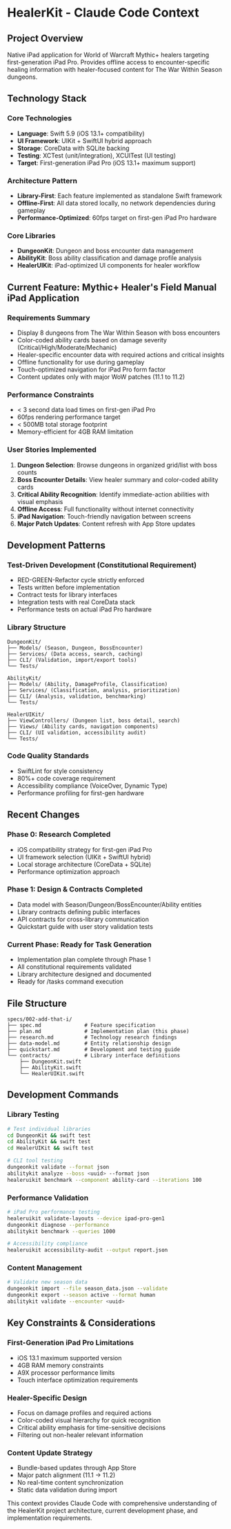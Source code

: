 # HealerKit - Claude Code Context

## Project Overview
Native iPad application for World of Warcraft Mythic+ healers targeting first-generation iPad Pro. Provides offline access to encounter-specific healing information with healer-focused content for The War Within Season dungeons.

## Technology Stack

### Core Technologies
- **Language**: Swift 5.9 (iOS 13.1+ compatibility)
- **UI Framework**: UIKit + SwiftUI hybrid approach
- **Storage**: CoreData with SQLite backing
- **Testing**: XCTest (unit/integration), XCUITest (UI testing)
- **Target**: First-generation iPad Pro (iOS 13.1+ maximum support)

### Architecture Pattern
- **Library-First**: Each feature implemented as standalone Swift framework
- **Offline-First**: All data stored locally, no network dependencies during gameplay
- **Performance-Optimized**: 60fps target on first-gen iPad Pro hardware

### Core Libraries
- **DungeonKit**: Dungeon and boss encounter data management
- **AbilityKit**: Boss ability classification and damage profile analysis
- **HealerUIKit**: iPad-optimized UI components for healer workflow

## Current Feature: Mythic+ Healer's Field Manual iPad Application

### Requirements Summary
- Display 8 dungeons from The War Within Season with boss encounters
- Color-coded ability cards based on damage severity (Critical/High/Moderate/Mechanic)
- Healer-specific encounter data with required actions and critical insights
- Offline functionality for use during gameplay
- Touch-optimized navigation for iPad Pro form factor
- Content updates only with major WoW patches (11.1 to 11.2)

### Performance Constraints
- < 3 second data load times on first-gen iPad Pro
- 60fps rendering performance target
- < 500MB total storage footprint
- Memory-efficient for 4GB RAM limitation

### User Stories Implemented
1. **Dungeon Selection**: Browse dungeons in organized grid/list with boss counts
2. **Boss Encounter Details**: View healer summary and color-coded ability cards
3. **Critical Ability Recognition**: Identify immediate-action abilities with visual emphasis
4. **Offline Access**: Full functionality without internet connectivity
5. **iPad Navigation**: Touch-friendly navigation between screens
6. **Major Patch Updates**: Content refresh with App Store updates

## Development Patterns

### Test-Driven Development (Constitutional Requirement)
- RED-GREEN-Refactor cycle strictly enforced
- Tests written before implementation
- Contract tests for library interfaces
- Integration tests with real CoreData stack
- Performance tests on actual iPad Pro hardware

### Library Structure
```
DungeonKit/
├── Models/ (Season, Dungeon, BossEncounter)
├── Services/ (Data access, search, caching)
├── CLI/ (Validation, import/export tools)
└── Tests/

AbilityKit/
├── Models/ (Ability, DamageProfile, Classification)
├── Services/ (Classification, analysis, prioritization)
├── CLI/ (Analysis, validation, benchmarking)
└── Tests/

HealerUIKit/
├── ViewControllers/ (Dungeon list, boss detail, search)
├── Views/ (Ability cards, navigation components)
├── CLI/ (UI validation, accessibility audit)
└── Tests/
```

### Code Quality Standards
- SwiftLint for style consistency
- 80%+ code coverage requirement
- Accessibility compliance (VoiceOver, Dynamic Type)
- Performance profiling for first-gen hardware

## Recent Changes

### Phase 0: Research Completed
- iOS compatibility strategy for first-gen iPad Pro
- UI framework selection (UIKit + SwiftUI hybrid)
- Local storage architecture (CoreData + SQLite)
- Performance optimization approach

### Phase 1: Design & Contracts Completed
- Data model with Season/Dungeon/BossEncounter/Ability entities
- Library contracts defining public interfaces
- API contracts for cross-library communication
- Quickstart guide with user story validation tests

### Current Phase: Ready for Task Generation
- Implementation plan complete through Phase 1
- All constitutional requirements validated
- Library architecture designed and documented
- Ready for /tasks command execution

## File Structure
```
specs/002-add-that-i/
├── spec.md              # Feature specification
├── plan.md              # Implementation plan (this phase)
├── research.md          # Technology research findings
├── data-model.md        # Entity relationship design
├── quickstart.md        # Development and testing guide
└── contracts/           # Library interface definitions
    ├── DungeonKit.swift
    ├── AbilityKit.swift
    └── HealerUIKit.swift
```

## Development Commands

### Library Testing
```bash
# Test individual libraries
cd DungeonKit && swift test
cd AbilityKit && swift test
cd HealerUIKit && swift test

# CLI tool testing
dungeonkit validate --format json
abilitykit analyze --boss <uuid> --format json
healeruikit benchmark --component ability-card --iterations 100
```

### Performance Validation
```bash
# iPad Pro performance testing
healeruikit validate-layouts --device ipad-pro-gen1
dungeonkit diagnose --performance
abilitykit benchmark --queries 1000

# Accessibility compliance
healeruikit accessibility-audit --output report.json
```

### Content Management
```bash
# Validate new season data
dungeonkit import --file season_data.json --validate
dungeonkit export --season active --format human
abilitykit validate --encounter <uuid>
```

## Key Constraints & Considerations

### First-Generation iPad Pro Limitations
- iOS 13.1 maximum supported version
- 4GB RAM memory constraints
- A9X processor performance limits
- Touch interface optimization requirements

### Healer-Specific Design
- Focus on damage profiles and required actions
- Color-coded visual hierarchy for quick recognition
- Critical ability emphasis for time-sensitive decisions
- Filtering out non-healer relevant information

### Content Update Strategy
- Bundle-based updates through App Store
- Major patch alignment (11.1 → 11.2)
- No real-time content synchronization
- Static data validation during import

This context provides Claude Code with comprehensive understanding of the HealerKit project architecture, current development phase, and implementation requirements.